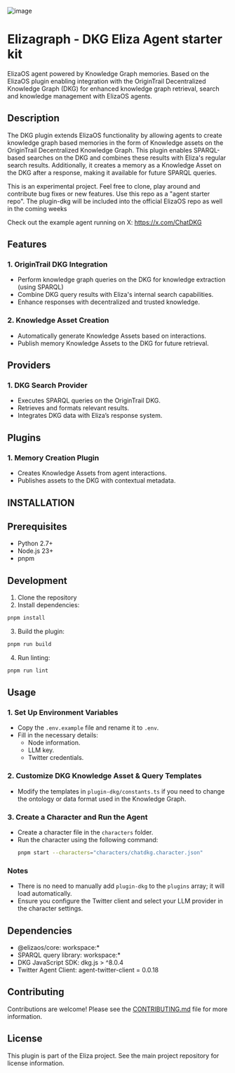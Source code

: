 ![image](https://github.com/user-attachments/assets/17da3a5f-aed1-43d4-ab83-d984a9cc06df)


# Elizagraph - DKG Eliza Agent starter kit

ElizaOS agent powered by Knowledge Graph memories.
Based on the ElizaOS plugin enabling integration with the OriginTrail Decentralized Knowledge Graph (DKG) for enhanced knowledge graph retrieval, search and knowledge management with ElizaOS agents.

## Description

The DKG plugin extends ElizaOS functionality by allowing agents to create knowledge graph based memories in the form of Knowledge assets on the OriginTrail Decentralized Knowledge Graph. This plugin enables SPARQL-based searches on the DKG and combines these results with Eliza's regular search results. Additionally, it creates a memory as a Knowledge Asset on the DKG after a response, making it available for future SPARQL queries.

This is an experimental project. Feel free to clone, play around and contribute bug fixes or new features. Use this repo as a "agent starter repo". The plugin-dkg will be included into the official ElizaOS repo as well in the coming weeks

Check out the example agent running on X: https://x.com/ChatDKG

## Features

### 1. OriginTrail DKG Integration

- Perform knowledge graph queries on the DKG for knowledge extraction (using SPARQL)
- Combine DKG query results with Eliza's internal search capabilities.
- Enhance responses with decentralized and trusted knowledge.

### 2. Knowledge Asset Creation

- Automatically generate Knowledge Assets based on interactions.
- Publish memory Knowledge Assets to the DKG for future retrieval.

## Providers

### 1. DKG Search Provider

- Executes SPARQL queries on the OriginTrail DKG.
- Retrieves and formats relevant results.
- Integrates DKG data with Eliza’s response system.

## Plugins

### 1. Memory Creation Plugin

- Creates Knowledge Assets from agent interactions.
- Publishes assets to the DKG with contextual metadata.

## INSTALLATION

## Prerequisites

- Python 2.7+
- Node.js 23+
- pnpm


## Development

1. Clone the repository
2. Install dependencies:

```bash
pnpm install
```

3. Build the plugin:

```bash
pnpm run build
```

4. Run linting:

```bash
pnpm run lint
```

## Usage

### 1. Set Up Environment Variables

- Copy the `.env.example` file and rename it to `.env`.
- Fill in the necessary details:
    - Node information.
    - LLM key.
    - Twitter credentials.

### 2. Customize DKG Knowledge Asset & Query Templates

- Modify the templates in `plugin-dkg/constants.ts` if you need to change the ontology or data format used in the Knowledge Graph.

### 3. Create a Character and Run the Agent

- Create a character file in the `characters` folder.
- Run the character using the following command:
    ```bash
    pnpm start --characters="characters/chatdkg.character.json"
    ```


### Notes

- There is no need to manually add `plugin-dkg` to the `plugins` array; it will load automatically.
- Ensure you configure the Twitter client and select your LLM provider in the character settings.

## Dependencies

- @elizaos/core: workspace:\*
- SPARQL query library: workspace:\*
- DKG JavaScript SDK: dkg.js > ^8.0.4
- Twitter Agent Client: agent-twitter-client = 0.0.18

## Contributing

Contributions are welcome! Please see the [CONTRIBUTING.md](CONTRIBUTING.md) file for more information.

## License

This plugin is part of the Eliza project. See the main project repository for license information.
